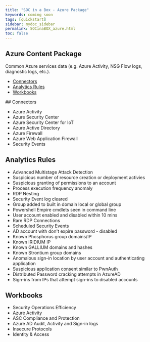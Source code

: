 ```yaml
---
title: "SOC in a Box - Azure Package"
keywords: coming soon
tags: [quickstart]
sidebar: mydoc_sidebar
permalink: SOCinaBOX_azure.html
toc: false
---
```


## Azure Content Package

Common Azure services data (e.g. Azure Activity, NSG Flow logs, diagnostic logs, etc.).

<ul id="profileTabs" class="nav nav-tabs">
    <li class="active"><a class="noCrossRef" href="#connectors" data-toggle="tab">Connectors</a></li>
    <li><a class="noCrossRef" href="#about" data-toggle="tab">Analytics Rules</a></li>
    <li><a class="noCrossRef" href="#match" data-toggle="tab">Workbooks</a></li>
</ul>
  <div class="tab-content">
<div role="tabpanel" class="tab-pane active" id="connectors" markdown="1">
## Connectors

* Azure Activity
* Azure Security Center
* Azure Security Center for IoT
* Azure Active Directory
* Azure Firewall
* Azure Web Application Firewall
* Security Events

</div>

<div role="tabpanel" class="tab-pane" id="analyticsrules">
    <h2>Analytics Rules</h2>

* Advanced Multistage Attack Detection
* Suspicious number of resource creation or deployment activies
* Suspicious granting of permissions to an account
* Process execution frequency anomaly
* RDP Nesting
* Security Event log cleared
* Group added to built in domain local or global group
* Powershell Empire cmdlets seen in command line
* User account enabled and disabled within 10 mins
* Rare RDP Connections
* Scheduled Security Events
* AD account with don't expire password - disabled
* Known Phosphorus group domains/IP
* Known IRIDIUM IP
* Known GALLIUM domains and hashes
* Known Strontium group domains
* Anomalous sign-in location by user account and authenticating application
* Suspicious application consent similar to PwnAuth
* Distributed Password cracking attempts in AzureAD
* Sign-ins from IPs that attempt sign-ins to disabled accounts

</div>

<div role="tabpanel" class="tab-pane" id="workbooks">
    <h2>Workbooks</h2>

* Security Operations Efficiency
* Azure Activity
* ASC Compliance and Protection
* Azure AD Audit, Activity and Sign-in logs
* Insecure Protocols
* Identity & Access

</div>
</div>


